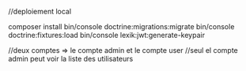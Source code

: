 //deploiement local

composer install
bin/console doctrine:migrations:migrate
bin/console doctrine:fixtures:load
bin/console lexik:jwt:generate-keypair

//deux comptes => le compte admin et le compte user
//seul el compte admin peut voir la liste des utilisateurs

